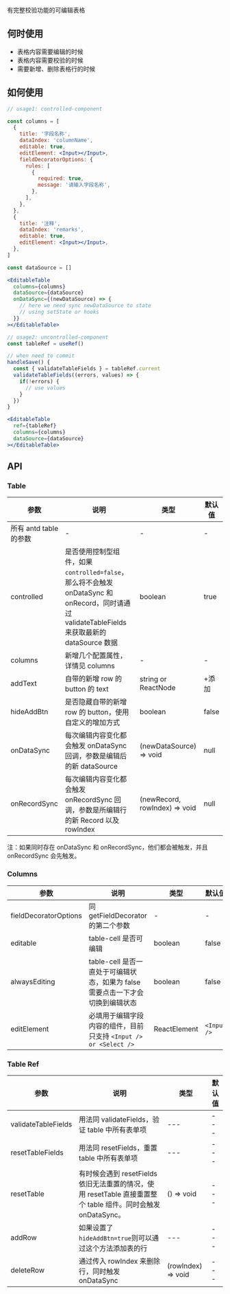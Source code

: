 有完整校验功能的可编辑表格

## 何时使用

- 表格内容需要编辑的时候
- 表格内容需要校验的时候
- 需要新增、删除表格行的时候

## 如何使用

```jsx
// usage1: controlled-component

const columns = [
  {
    title: '字段名称',
    dataIndex: 'columnName',
    editable: true,
    editElement: <Input></Input>,
    fieldDecoratorOptions: {
      rules: [
        {
          required: true,
          message: '请输入字段名称',
        },
      ],
    },
  },
  {
    title: '注释',
    dataIndex: 'remarks',
    editable: true,
    editElement: <Input></Input>,
  },
]

const dataSource = []

<EditableTable
  columns={columns}
  dataSource={dataSource}
  onDataSync={(newDataSource) => {
    // here we need sync newDataSource to state
    // using setState or hooks
  }}
></EditableTable>
```

```jsx
// usage2: uncontrolled-component
const tableRef = useRef()

// when need to commit
handleSave() {
  const { validateTableFields } = tableRef.current
  validateTableFields((errors, values) => {
    if(!errors) {
      // use values
    }
  })
}

<EditableTable
  ref={tableRef}
  columns={columns}
  dataSource={dataSource}
></EditableTable>
```

## API

### Table

| 参数 | 说明 | 类型 | 默认值 |
| --- | --- | --- | --- |
| 所有 antd table 的参数 | - | - | - |
| controlled | 是否使用控制型组件，如果`controlled=false`，那么将不会触发 onDataSync 和 onRecord，同时请通过 validateTableFields 来获取最新的 dataSource 数据 | boolean | true |
| columns | 新增几个配置属性，详情见 columns | - | - |
| addText | 自带的新增 row 的 button 的 text | string or ReactNode | +添加 |
| hideAddBtn | 是否隐藏自带的新增 row 的 button，使用自定义的增加方式 | boolean | false |
| onDataSync | 每次编辑内容变化都会触发 onDataSync 回调，参数是编辑后的新 dataSource | (newDataSource) => void | null |
| onRecordSync | 每次编辑内容变化都会触发 onRecordSync 回调，参数是所编辑行的新 Record 以及 rowIndex | (newRecord, rowIndex) => void | null |

注：如果同时存在 onDataSync 和 onRecordSync，他们都会被触发，并且 onRecordSync 会先触发。

### Columns

| 参数 | 说明 | 类型 | 默认值 |
| --- | --- | --- | --- |
| fieldDecoratorOptions | 同 getFieldDecorator 的第二个参数 | - | - |
| editable | table-cell 是否可编辑 | boolean | false |
| alwaysEditing | table-cell 是否一直处于可编辑状态，如果为 false 需要点击一下才会切换到编辑状态 | boolean | false |
| editElement | 必填用于编辑字段内容的组件，目前只支持 `<Input /> or <Select />` | ReactElement | `<Input />` |

### Table Ref

| 参数 | 说明 | 类型 | 默认值 |
| --- | --- | --- | --- |
| validateTableFields | 用法同 validateFields，验证 table 中所有表单项 | --- | --- |
| resetTableFields | 用法同 resetFields，重置 table 中所有表单项 | --- | --- |
| resetTable | 有时候会遇到 resetFields 依旧无法重置的情况，使用 resetTable 直接重置整个 table 组件。同时会触发 onDataSync。 | () => void | --- |
| addRow | 如果设置了`hideAddBtn=true`则可以通过这个方法添加表的行 | --- | --- |
| deleteRow | 通过传入 rowIndex 来删除行，同时触发 onDataSync | (rowIndex) => void | --- |

